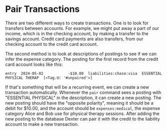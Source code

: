 # Pair Transactions



There are two different ways to create transactions.
One is to look for transfers between accounts.
For example, we might put away a part of our income, which is in the checking account, by making a transfer to the savings account.
Credit card payments are also transfers, from our checking account to the credit card account.

The second method is to look at descriptions of postings to see if we can infer the expense category.
The posting for the first record from the credit card account looks like this:
```plain
entry  2024-05-02           -$10.00  liabilities:chase:visa  ESSENTIAL PHYSICAL THERAP  [<Tag.U: '#unpaired'>]
```
If that's something that will be a recurring event, we can create a new transaction automatically.
Whenever the `pair` command sees a posting with "ESSENTIAL PHYSICAL" in the description, it can create a new posting.
The new posting should have the "opposite polarity", meaning it should be a debit for $10.00, and the account should be `expenses:medical`, the expense category Alice and Bob use for physical therapy sessions.
After adding the new posting to the database Dexter can pair it with the credit to the liability account to make a new transaction.
